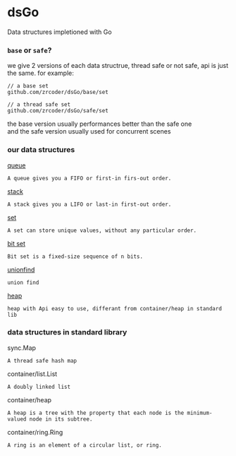# dsGo
Data structures impletioned with Go
### `base` or `safe`?
we give 2 versions of each data structrue, thread safe or not safe, api is just the same. for example:
```
// a base set
github.com/zrcoder/dsGo/base/set

// a thread safe set
github.com/zrcoder/dsGo/safe/set
```
the base version usually performances better than the safe one <br>
and the safe version usually used for concurrent scenes
### our data structures
[queue](base/queue)
```text
A queue gives you a FIFO or first-in firs-out order.
```
[stack](base/stack)
```text
A stack gives you a LIFO or last-in first-out order.
```
[set](base/set)
```text
A set can store unique values, without any particular order.
```
[bit set](base/bitset)
```text
Bit set is a fixed-size sequence of n bits.
```
[unionfind](base/unionfind)
```text
union find
```
[heap](base/heap)
```text
heap with Api easy to use, differant from container/heap in standard lib
```
### data structures in standard library
sync.Map
```
A thread safe hash map
```
container/list.List
```
A doubly linked list
```
container/heap
```
A heap is a tree with the property that each node is the minimum-valued node in its subtree.
```
container/ring.Ring
```
A ring is an element of a circular list, or ring.
```

